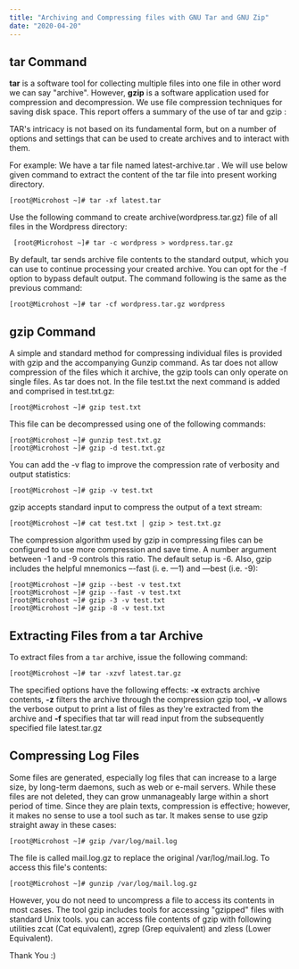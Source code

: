 ```yaml
---
title: "Archiving and Compressing files with GNU Tar and GNU Zip"
date: "2020-04-20"
---
```


## tar Command

**tar** is a software tool for collecting multiple files into one file in other word we can say "archive". However, **gzip** is a software application used for compression and decompression. We use file compression techniques for saving disk space. This report offers a summary of the use of tar and gzip :

TAR's intricacy is not based on its fundamental form, but on a number of options and settings that can be used to create archives and to interact with them.

For example: We have a tar file named latest-archive.tar . We will use below given command to extract the content of the tar file into present working directory.

```
[root@Microhost ~]# tar -xf latest.tar
```

Use the following command to create archive(wordpress.tar.gz) file of all files in the Wordpress directory:

```
 [root@Microhost ~]# tar -c wordpress > wordpress.tar.gz
```

By default, tar sends archive file contents to the standard output, which you can use to continue processing your created archive. You can opt for the -f option to bypass default output. The command following is the same as the previous command:

```
[root@Microhost ~]# tar -cf wordpress.tar.gz wordpress
```

## gzip Command

A simple and standard method for compressing individual files is provided with gzip and the accompanying Gunzip command. As tar does not allow compression of the files which it archive, the gzip tools can only operate on single files. As tar does not. In the file test.txt the next command is added and comprised in test.txt.gz:

```
[root@Microhost ~]# gzip test.txt
```

This file can be decompressed using one of the following commands:

```
[root@Microhost ~]# gunzip test.txt.gz
[root@Microhost ~]# gzip -d test.txt.gz
```

You can add the -v flag to improve the compression rate of verbosity and output statistics:

```
[root@Microhost ~]# gzip -v test.txt
```

gzip accepts standard input to compress the output of a text stream:

```
[root@Microhost ~]# cat test.txt | gzip > test.txt.gz
```

The compression algorithm used by gzip in compressing files can be configured to use more compression and save time. A number argument between -1 and -9 controls this ratio. The default setup is -6. Also, gzip includes the helpful mnemonics –-fast (i. e. —1) and —best (i.e. -9):

```
[root@Microhost ~]# gzip --best -v test.txt
[root@Microhost ~]# gzip --fast -v test.txt
[root@Microhost ~]# gzip -3 -v test.txt
[root@Microhost ~]# gzip -8 -v test.txt
```

## Extracting Files from a tar Archive

To extract files from a `tar` archive, issue the following command:

```
[root@Microhost ~]# tar -xzvf latest.tar.gz
```

The specified options have the following effects: **\-x** extracts archive contents, **\-z** filters the archive through the compression gzip tool, **\-v** allows the verbose output to print a list of files as they're extracted from the archive and **\-f** specifies that tar will read input from the subsequently specified file latest.tar.gz

## Compressing Log Files

Some files are generated, especially log files that can increase to a large size, by long-term daemons, such as web or e-mail servers. While these files are not deleted, they can grow unmanageably large within a short period of time. Since they are plain texts, compression is effective; however, it makes no sense to use a tool such as tar. It makes sense to use gzip straight away in these cases:

```
[root@Microhost ~]# gzip /var/log/mail.log
```

The file is called mail.log.gz to replace the original /var/log/mail.log. To access this file's contents:

```
[root@Microhost ~]# gunzip /var/log/mail.log.gz
```

However, you do not need to uncompress a file to access its contents in most cases. The tool gzip includes tools for accessing "gzipped" files with standard Unix tools. you can access file contents of gzip with following utilities zcat (Cat equivalent), zgrep (Grep equivalent) and zless (Lower Equivalent).

Thank You :)
